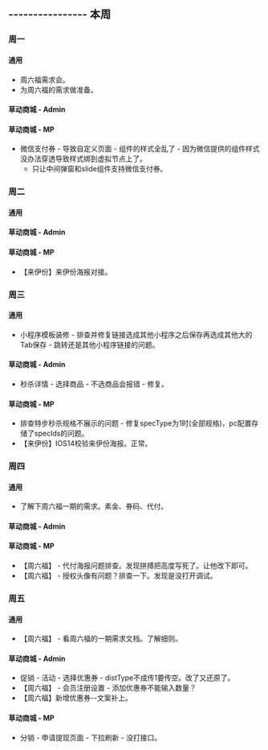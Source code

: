 ## ---------------- 本周

### 周一
#### 通用
* 周六福需求会。
* 为周六福的需求做准备。
#### 草动商城 - Admin
#### 草动商城 - MP
* 微信支付券 - 导致自定义页面 - 组件的样式全乱了 - 因为微信提供的组件样式没办法穿透导致样式绑到虚拟节点上了。
  - 只让中间弹窗和slide组件支持微信支付券。

### 周二
#### 通用
#### 草动商城 - Admin
#### 草动商城 - MP
* 【来伊份】来伊份海报对接。

### 周三
#### 通用
* 小程序模板装修 - 排查并修复链接选成其他小程序之后保存再选成其他大的Tab保存 - 跳转还是其他小程序链接的问题。
#### 草动商城 - Admin
* 秒杀详情 - 选择商品 - 不选商品会报错 - 修复。
#### 草动商城 - MP
* 排查特步秒杀规格不展示的问题 - 修复specType为1时(全部规格)，pc配置存储了specIds的问题。
* 【来伊份】IOS14校验来伊份海报。正常。

### 周四
#### 通用
* 了解下周六福一期的需求。素金、券码、代付。
#### 草动商城 - Admin
#### 草动商城 - MP
* 【周六福】 - 代付海报问题排查。发现拼搏把高度写死了。让他改下即可。
* 【周六福】 - 授权头像有问题？排查一下。发现是没打开调试。

### 周五
#### 通用
* 【周六福】 - 看周六福的一期需求文档。了解细则。
#### 草动商城 - Admin
* 促销 - 活动 - 选择优惠券 - distType不成传1要传空。改了又还原了。
* 【周六福】 - 会员注册设置 - 添加优惠券不能输入数量？
* 【周六福】新增优惠券--文案补上。
#### 草动商城 - MP
* 分销 - 申请提现页面 - 下拉刷新 - 没打接口。
